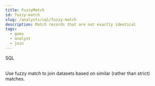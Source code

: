 ```yaml
---
title: FuzzyMatch
id: fuzzy-match
slug: /analysts/sql/fuzzy-match
description: Match records that are not exactly identical
tags:
  - gems
  - analyst
  - join
---
```


<span class="badge">SQL</span><br/><br/>

Use fuzzy match to join datasets based on similar (rather than strict) matches.
